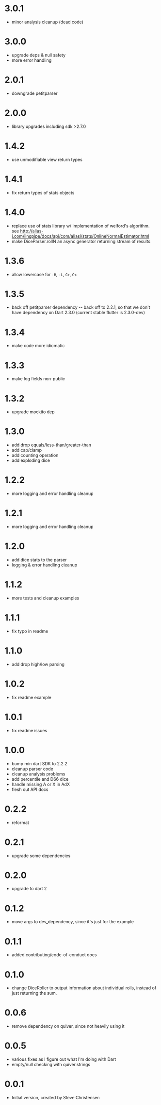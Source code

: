 # 3.0.1
- minor analysis cleanup (dead code)

# 3.0.0
- upgrade deps & null safety
- more error handling

# 2.0.1
- downgrade petitparser

# 2.0.0
- library upgrades including sdk >2.7.0

# 1.4.2
- use unmodifiable view return types

# 1.4.1
- fix return types of stats objects

# 1.4.0
- replace use of stats library w/ implementation of welford's algorithm.
  see http://alias-i.com/lingpipe/docs/api/com/aliasi/stats/OnlineNormalEstimator.html
- make DiceParser.rollN an async generator returning stream of results

# 1.3.6
- allow lowercase for `-H`, `-L`, `C>`, `C<`

# 1.3.5
- back off petitparser dependency -- back off to 2.2.1,
  so that we don't have dependency on Dart 2.3.0
  (current stable flutter is 2.3.0-dev)

# 1.3.4
- make code more idiomatic

# 1.3.3
- make log fields non-public

# 1.3.2
- upgrade mockito dep

# 1.3.0
- add drop equals/less-than/greater-than
- add cap/clamp
- add counting operation
- add exploding dice

# 1.2.2
- more logging and error handling cleanup

# 1.2.1
- more logging and error handling cleanup

# 1.2.0
- add dice stats to the parser
- logging & error handling cleanup

# 1.1.2
- more tests and cleanup examples

# 1.1.1
- fix typo in readme

# 1.1.0
- add drop high/low parsing

# 1.0.2
- fix readme example

# 1.0.1
- fix readme issues

# 1.0.0
- bump min dart SDK to 2.2.2
- cleanup parser code
- cleanup analysis problems
- add percentile and D66 dice
- handle missing A or X in AdX
- flesh out API docs

# 0.2.2
- reformat

# 0.2.1
- upgrade some dependencies

# 0.2.0
- upgrade to dart 2

# 0.1.2

- move args to dev_dependency, since it's just for the example

# 0.1.1

- added contributing/code-of-conduct docs

# 0.1.0

- change DiceRoller to output information about individual rolls, instead of just returning the sum.

# 0.0.6

- remove dependency on quiver, since not heavily using it

# 0.0.5

- various fixes as I figure out what I'm doing with Dart
- empty/null checking with quiver.strings

# 0.0.1

- Initial version, created by Steve Christensen

